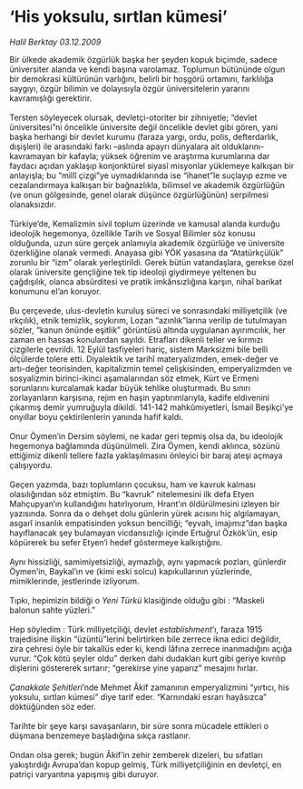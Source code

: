 # ‘His yoksulu, sırtlan kümesi’

*Halil Berktay 03.12.2009*

<div class="taraf_structure_2col_1zq">
<div class="margen_n">



 <p>Bir ülkede akademik özgürlük başka her şeyden kopuk biçimde, sadece üniversiter alanda ve kendi başına varolamaz. Toplumun bütününde olgun bir demokrasi kültürünün varlığını, belirli bir hoşgörü ortamını, farklılığa saygıyı, özgür bilimin ve dolayısıyla özgür üniversitelerin yararını kavramışlığı gerektirir. <br/><br/>Tersten söyleyecek olursak, devletçi-otoriter bir zihniyetle; “devlet üniversitesi”ni öncelikle üniversite değil öncelikle devlet gibi gören, yani başka herhangi bir devlet kurumu (faraza yargı, ordu, polis, defterdarlık, dışişleri) ile arasındaki farkı –aslında apayrı dünyalara ait olduklarını- kavramayan bir kafayla; yüksek öğrenim ve araştırma kurumlarına dar faydacı açıdan yaklaşıp konjonktürel siyasî misyonlar yüklemeye kalkışan bir anlayışla; bu “millî çizgi”ye uymadıklarında ise “ihanet”le suçlayıp ezme ve cezalandırmaya kalkışan bir bağnazlıkla, bilimsel ve akademik özgürlüğün (ve onun gölgesinde, genel olarak düşünce özgürlüğünün) serpilmesi olanaksızdır. <br/><br/>Türkiye’de, Kemalizmin sivil toplum üzerinde ve kamusal alanda kurduğu ideolojik hegemonya, özellikle Tarih ve Sosyal Bilimler söz konusu olduğunda, uzun süre gerçek anlamıyla akademik özgürlüğe ve üniversite özerkliğine olanak vermedi. Anayasa gibi YÖK yasasına da “Atatürkçülük” zorunlu bir “izm” olarak yerleştirildi. Gerek bütün vatandaşlara, gerekse özel olarak üniversite gençliğine tek tip ideoloji giydirmeye yeltenen bu çağdışılık, olanca absürditesi ve pratik imkânsızlığına karşın, nihaî barikat konumunu el’an koruyor. <br/><br/>Bu çerçevede, ulus-devletin kuruluş süreci ve sonrasındaki milliyetçilik (ve ırkçılık), etnik temizlik, soykırım, Lozan “azınlık”larına verilip de tutulmayan sözler, “kanun önünde eşitlik” görüntüsü altında uygulanan ayırımcılık, her zaman en hassas konulardan sayıldı. Etrafları dikenli teller ve kırmızı çizgilerle çevrildi. 12 Eylül tasfiyeleri hariç, sistem Marksizmi bile belli ölçülerde tolere etti. Diyalektik ve tarihî materyalizmden, emek-değer ve artı-değer teorisinden, kapitalizmin temel çelişkisinden, emperyalizmden ve sosyalizmin birinci-ikinci aşamalarından söz etmek, Kürt ve Ermeni sorunlarını kurcalamak kadar büyük tehlike oluşturmadı. Bu sınırı zorlayanların karşısına, rejim en haşin yaptırımlarıyla, kadife eldivenini çıkarmış demir yumruğuyla dikildi. 141-142 mahkûmiyetleri, İsmail Beşikçi’ye onyıllar boyu çektirilenlerin yanında hafif kaldı. <br/><br/>Onur Öymen’in Dersim söylemi, ne kadar geri tepmiş olsa da, bu ideolojik hegemonya bağlamında düşünülmeli. Zira Öymen, kendi aklınca, sözünü ettiğimiz dikenli tellere fazla yaklaşılmasını önleyici bir baraj ateşi açmaya çalışıyordu. <br/><br/>Geçen yazımda, bazı toplumların çocuksu, ham ve kavruk kalması olasılığından söz etmiştim. Bu “kavruk” nitelemesini ilk defa Etyen Mahçupyan’ın kullandığını hatırlıyorum, Hrant’ın öldürülmesini izleyen bir yazısında. Sonra da o dehşet dolu günlerin yürek acısını hiç algılamayan, asgarî insanlık empatisinden yoksun bencilliği; “eyvah, imajımız”dan başka hayıflanacak şey bulamayan vicdansızlığı içinde Ertuğrul Özkök’ün, esip köpürerek bu sefer Etyen’i hedef göstermeye kalkıştığını. <br/><br/>Aynı hissizliği, samimiyetsizliği, aymazlığı, aynı yapmacık pozları, günlerdir Öymen’in, Baykal’ın ve (kimi eski solcu) kapıkullarının yüzlerinde, mimiklerinde, jestlerinde izliyorum. <br/><br/>Tıpkı, hepimizin bildiği o <i>Yeni Türkü</i> klasiğinde olduğu gibi : “Maskeli balonun sahte yüzleri.” <br/><br/>Hep söyledim : Türk milliyetçiliği, devlet <i>establishment</i>’ı, faraza 1915 trajedisine ilişkin “üzüntü”lerini belirtirken bile zerrece ikna edici değildir, zira çehresi öyle bir takallüs eder ki, kendi lâfına zerrece inanmadığını açığa vurur. “Çok kötü şeyler oldu” derken dahi dudakları kurt gibi geriye kıvrılıp dişlerini göstererek sırtarır; “gerekirse yine yaparız” mesajını hırlar.<i> <br/><br/>Çanakkale Şehitleri</i>’nde Mehmet Âkif zamanının emperyalizmini “yırtıcı, his yoksulu, sırtlan kümesi” diye tarif eder. “Karnındaki esrarı hayâsızca” döktüğünden söz eder. <br/><br/>Tarihte bir şeye karşı savaşanların, bir süre sonra mücadele ettikleri o düşmana benzemeye başladığına sıkça rastlanır. <br/><br/>Ondan olsa gerek; bugün Âkif’in zehir zemberek dizeleri, bu sıfatları yakıştırdığı Avrupa’dan kopup gelmiş, Türk milliyetçiliğinin en devletçi, en patriçi varyantına yapışmış gibi duruyor.</p>
<br/>
<br/>
<br/>



<br/>


<div id="taraf_not">
</div>

</div>


</div>
